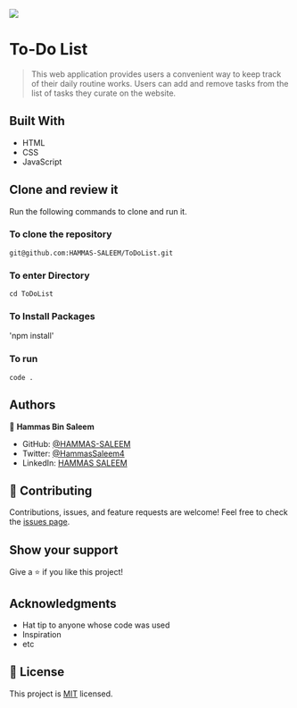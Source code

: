 ![](https://img.shields.io/badge/Microverse-blueviolet)

# To-Do List
> This web application provides users a convenient way to keep track of their daily routine works. Users can add and remove tasks from the list of tasks they curate on the website.

## Built With

- HTML
- CSS
- JavaScript


## Clone and review it

Run the following commands to clone and run it.

### To clone the repository

  `git@github.com:HAMMAS-SALEEM/ToDoList.git`

### To enter Directory

`cd ToDoList`

### To Install Packages

'npm install'

### To run 

`code .`

## Authors

👤 **Hammas Bin Saleem**

- GitHub: [@HAMMAS-SALEEM](https://github.com/HAMMAS-SALEEM)
- Twitter: [@HammasSaleem4](https://twitter.com/HammasSaleem4)
- LinkedIn: [HAMMAS SALEEM](https://www.linkedin.com/in/hammas-saleem-407)

## 🤝 Contributing
Contributions, issues, and feature requests are welcome!
Feel free to check the [issues page](../../issues/).

## Show your support
Give a ⭐️ if you like this project!

## Acknowledgments
- Hat tip to anyone whose code was used
- Inspiration
- etc

## 📝 License
This project is [MIT](./MIT.md) licensed.

